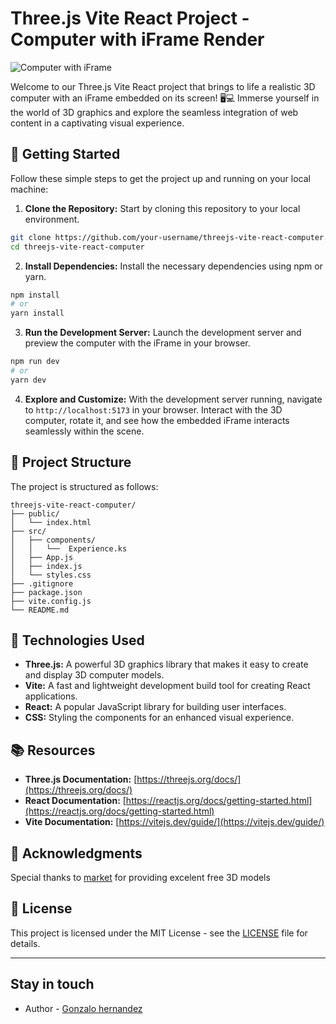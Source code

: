 # Three.js Vite React Project - Computer with iFrame Render

![Computer with iFrame](computer_with_iframe.png)

Welcome to our Three.js Vite React project that brings to life a realistic 3D computer with an iFrame embedded on its screen! 🖥️💻 Immerse yourself in the world of 3D graphics and explore the seamless integration of web content in a captivating visual experience.

## 🚀 Getting Started

Follow these simple steps to get the project up and running on your local machine:

1. **Clone the Repository:** Start by cloning this repository to your local environment.

```bash
git clone https://github.com/your-username/threejs-vite-react-computer.git
cd threejs-vite-react-computer
```

2. **Install Dependencies:** Install the necessary dependencies using npm or yarn.

```bash
npm install
# or
yarn install
```

3. **Run the Development Server:** Launch the development server and preview the computer with the iFrame in your browser.

```bash
npm run dev
# or
yarn dev
```

4. **Explore and Customize:** With the development server running, navigate to `http://localhost:5173` in your browser. Interact with the 3D computer, rotate it, and see how the embedded iFrame interacts seamlessly within the scene.

## 🎨 Project Structure

The project is structured as follows:

```
threejs-vite-react-computer/
├── public/
│   └── index.html
├── src/
│   ├── components/
│   │   └──  Experience.ks
│   ├── App.js
│   ├── index.js
│   └── styles.css
├── .gitignore
├── package.json
├── vite.config.js
└── README.md
```

## 🧰 Technologies Used

- **Three.js:** A powerful 3D graphics library that makes it easy to create and display 3D computer models.
- **Vite:** A fast and lightweight development build tool for creating React applications.
- **React:** A popular JavaScript library for building user interfaces.
- **CSS:** Styling the components for an enhanced visual experience.

## 📚 Resources

- **Three.js Documentation:** [https://threejs.org/docs/](https://threejs.org/docs/)
- **React Documentation:** [https://reactjs.org/docs/getting-started.html](https://reactjs.org/docs/getting-started.html)
- **Vite Documentation:** [https://vitejs.dev/guide/](https://vitejs.dev/guide/)

## 🎉 Acknowledgments

Special thanks to [market](https://market.pmnd.rs/) for providing excelent free 3D models

## 📄 License

This project is licensed under the MIT License - see the [LICENSE](LICENSE) file for details.

---

## Stay in touch

- Author - [Gonzalo hernandez](https://gonchihernandez.web.app/)
